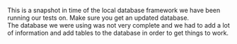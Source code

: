 This is a snapshot in time of the local database framework we have been running our tests on. Make sure you get an updated database.  
The database we were using was not very complete and we had to add a lot of information and add tables to the database in order to get things to work.

